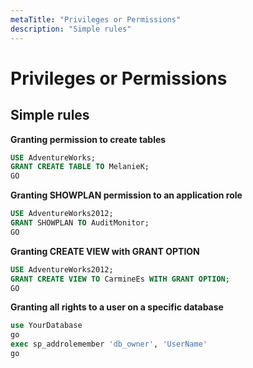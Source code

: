 ```yaml
---
metaTitle: "Privileges or Permissions"
description: "Simple rules"
---
```


# Privileges or Permissions



## Simple rules


**Granting permission to create tables**

```sql
USE AdventureWorks;  
GRANT CREATE TABLE TO MelanieK;  
GO 

```

**Granting SHOWPLAN permission to an application role**

```sql
USE AdventureWorks2012;  
GRANT SHOWPLAN TO AuditMonitor;  
GO  

```

**Granting CREATE VIEW with GRANT OPTION**

```sql
USE AdventureWorks2012;  
GRANT CREATE VIEW TO CarmineEs WITH GRANT OPTION;  
GO 

```

**Granting all rights to a user on a specific database**

```sql
use YourDatabase
go
exec sp_addrolemember 'db_owner', 'UserName'
go

```

